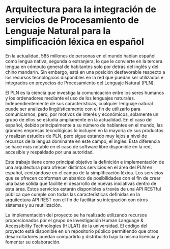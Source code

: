 # Arquitectura para la integración de servicios de Procesamiento de Lenguaje Natural para la simplificación léxica en español

En la actualidad, 585 millones de personas en el mundo hablan español como lengua nativa, segunda o extranjera, lo que le convierte en la tercera lengua en cómputo general de habitantes solo por detrás del inglés y del chino mandarín. Sin embargo, está en una posición desfavorable respecto a los recursos tecnológicos disponibles en la red que puedan ser utilizados e integrados en proyectos de Procesamiento del Lenguaje Natural (PLN).

El PLN es la ciencia que investiga la comunicación entre los seres humanos y los ordenadores mediante el uso de los lenguajes naturales. Independientemente de sus características, cualquier lenguaje natural puede ser analizado lingüísticamente con el fin de utilizarlo para comunicarnos, pero, por motivos de interés y económicos, solamente un grupo de ellos se estudia ampliamente en la actualidad. En el caso del español, debido principalmente a su número de hablantes en el mundo, las grandes empresas tecnológicas lo incluyen en la mayoría de sus productos y realizan estudios de PLN, pero sigue estando muy lejos a nivel de recursos de la lengua dominante en este campo, el inglés. Esta diferencia se hace más notable en el caso de software libre disponible en la red, accesible y respaldado por una autoridad. 

Este trabajo tiene como principal objetivo la definición e implementación de una arquitectura para ofrecer distintos servicios en el área del PLN en español, centrándose en el campo de la simplificación léxica. Los servicios que se ofrecen conforman un abanico de posibilidades con el fin de crear una base sólida que facilite el desarrollo de nuevas iniciativas dentro de esta área. Estos servicios estarán disponibles a través de una API RESTful pública que cumple con todas las características definidas en la arquitectura API REST con el fin de facilitar su integración con otros sistemas y su reutilización.

La implementación del proyecto se ha realizado utilizando recursos proporcionados por el grupo de investigación Human Language & Accessibility Technologies (HULAT) de la universidad. El código del proyecto está disponible en un repositorio público permitiendo que otros desarrolladores puedan compartirlo y distribuirlo bajo la misma licencia y fomentar su colaboración.
